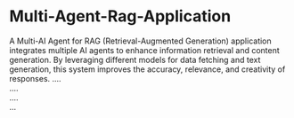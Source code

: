 # Multi-Agent-Rag-Application
A Multi-AI Agent for RAG (Retrieval-Augmented Generation) application integrates multiple AI agents to enhance information retrieval and content generation. By leveraging different models for data fetching and text generation, this system improves the accuracy, relevance, and creativity of responses.
.... 
<br>
....
<br>
.... 
<br>
... 
<br>

